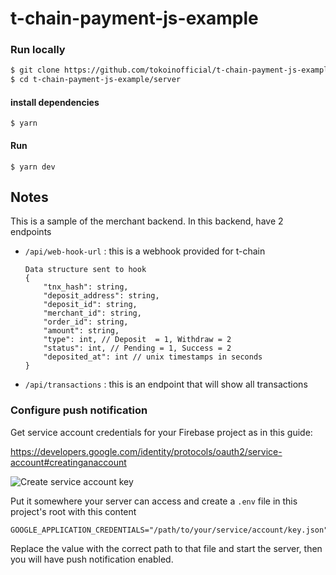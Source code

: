  # t-chain-payment-js-example
 
### Run locally

```bash
$ git clone https://github.com/tokoinofficial/t-chain-payment-js-example.git
$ cd t-chain-payment-js-example/server
```

#### install dependencies
```
$ yarn 
```

#### Run
```
$ yarn dev
```

## Notes 

This is a sample of the merchant backend. In this backend, have 2 endpoints
- `/api/web-hook-url` : this is a webhook provided for t-chain 
    ```
	Data structure sent to hook
	{
		"tnx_hash": string,
		"deposit_address": string,
		"deposit_id": string,
		"merchant_id": string,
		"order_id": string,
		"amount": string,
		"type": int, // Deposit  = 1, Withdraw = 2
		"status": int, // Pending = 1, Success = 2
		"deposited_at": int // unix timestamps in seconds
	}
	```

- `/api/transactions` : this is an endpoint that will show all transactions

### Configure push notification

Get service account credentials for your Firebase project as in this guide:

https://developers.google.com/identity/protocols/oauth2/service-account#creatinganaccount

![Create service account key](https://user-images.githubusercontent.com/23432432/233464127-9790d512-99fb-428c-9d71-ba5d73a80cdf.png)

Put it somewhere your server can access and create a `.env` file in this project's root with this content
```env
GOOGLE_APPLICATION_CREDENTIALS="/path/to/your/service/account/key.json"
```

Replace the value with the correct path to that file and start the server, then you will have push notification enabled.
